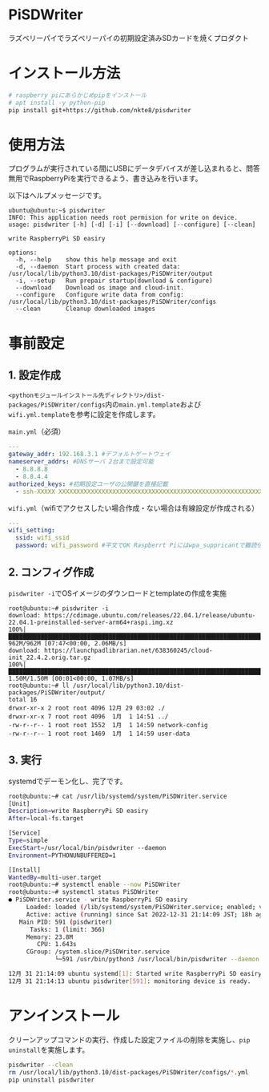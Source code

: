 # PiSDWriter
ラズベリーパイでラズベリーパイの初期設定済みSDカードを焼くプロダクト

# インストール方法
```sh
# raspberry piにあらかじめpipをインストール
# apt install -y python-pip
pip install git+https://github.com/nkte8/pisdwriter
```

# 使用方法

プログラムが実行されている間にUSBにデータデバイスが差し込まれると、問答無用でRaspberryPiを実行できるよう、書き込みを行います。

以下はヘルプメッセージです。
```log
ubuntu@ubuntu:~$ pisdwriter
INFO: This application needs root permision for write on device.
usage: pisdwriter [-h] [-d] [-i] [--download] [--configure] [--clean]

write RaspberryPi SD easiry

options:
  -h, --help    show this help message and exit
  -d, --daemon  Start process with created data: /usr/local/lib/python3.10/dist-packages/PiSDWriter/output
  -i, --setup   Run prepair startup(download & configure)
  --download    Download os image and cloud-init.
  --configure   Configure write data from config: /usr/local/lib/python3.10/dist-packages/PiSDWriter/configs
  --clean       Cleanup downloaded images
```

# 事前設定

## 1. 設定作成

`<pythonモジュールインストール先ディレクトリ>/dist-packages/PiSDWriter/configs`内の`main.yml.template`および`wifi.yml.template`を参考に設定を作成します。  

`main.yml`（必須）
```yml
---
gateway_addr: 192.168.3.1 #デフォルトゲートウェイ
nameserver_addrs: #DNSサーバ 2台まで設定可能
  - 8.8.8.8
  - 8.8.4.4
authorized_keys: #初期設定ユーザの公開鍵を直接記載
  - ssh-XXXXX XXXXXXXXXXXXXXXXXXXXXXXXXXXXXXXXXXXXXXXXXXXXXXXXXXXXXXXXXXXXX
```

`wifi.yml`（wifiでアクセスしたい場合作成・ない場合は有線設定が作成される）
```yml
---
wifi_setting:
  ssid: wifi_ssid
  password: wifi_password #平文でOK Raspberrt Piにはwpa_suppricantで難読化される。
```

## 2. コンフィグ作成

`pisdwriter -i`でOSイメージのダウンロードとtemplateの作成を実施
```log
root@ubuntu:~# pisdwriter -i
download: https://cdimage.ubuntu.com/releases/22.04.1/release/ubuntu-22.04.1-preinstalled-server-arm64+raspi.img.xz
100%|████████████████████████████████████████████████████████████████████████████████| 962M/962M [07:47<00:00, 2.06MB/s]
download: https://launchpadlibrarian.net/638360245/cloud-init_22.4.2.orig.tar.gz
100%|██████████████████████████████████████████████████████████████████████████████| 1.50M/1.50M [00:01<00:00, 1.07MB/s]
root@ubuntu:~# ll /usr/local/lib/python3.10/dist-packages/PiSDWriter/output/
total 16
drwxr-xr-x 2 root root 4096 12月 29 03:02 ./
drwxr-xr-x 7 root root 4096  1月  1 14:51 ../
-rw-r--r-- 1 root root 1552  1月  1 14:59 network-config
-rw-r--r-- 1 root root 1469  1月  1 14:59 user-data
```

## 3. 実行

systemdでデーモン化し、完了です。
```sh
root@ubuntu:~# cat /usr/lib/systemd/system/PiSDWriter.service
[Unit]
Description=write RaspberryPi SD easiry
After=local-fs.target

[Service]
Type=simple
ExecStart=/usr/local/bin/pisdwriter --daemon
Environment=PYTHONUNBUFFERED=1

[Install]
WantedBy=multi-user.target
root@ubuntu:~# systemctl enable --now PiSDWriter
root@ubuntu:~# systemctl status PiSDWriter
● PiSDWriter.service - write RaspberryPi SD easiry
     Loaded: loaded (/lib/systemd/system/PiSDWriter.service; enabled; vendor preset: enabled)
     Active: active (running) since Sat 2022-12-31 21:14:09 JST; 18h ago
   Main PID: 591 (pisdwriter)
      Tasks: 1 (limit: 366)
     Memory: 23.8M
        CPU: 1.643s
     CGroup: /system.slice/PiSDWriter.service
             └─591 /usr/bin/python3 /usr/local/bin/pisdwriter --daemon

12月 31 21:14:09 ubuntu systemd[1]: Started write RaspberryPi SD easiry.
12月 31 21:14:13 ubuntu pisdwriter[591]: monitoring device is ready.
```

# アンインストール

クリーンアップコマンドの実行、作成した設定ファイルの削除を実施し、`pip uninstall`を実施します。
```sh
pisdwriter --clean
rm /usr/local/lib/python3.10/dist-packages/PiSDWriter/configs/*.yml
pip uninstall pisdwriter
```